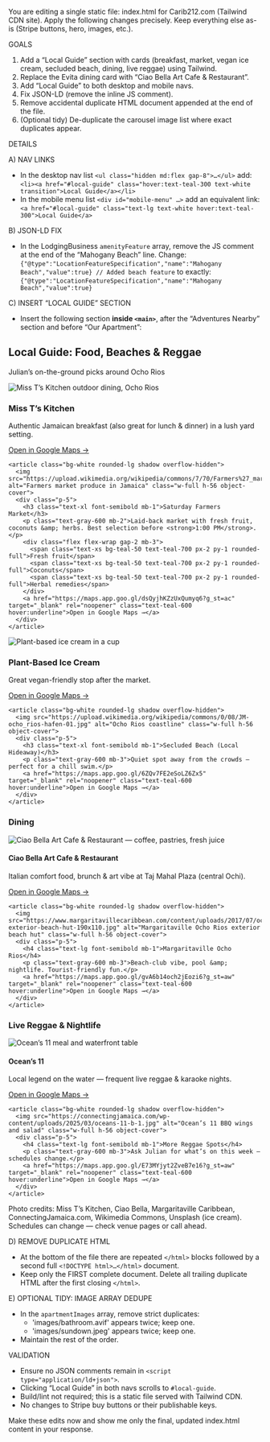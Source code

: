 You are editing a single static file: index.html for Carib212.com (Tailwind CDN site).
Apply the following changes precisely. Keep everything else as-is (Stripe buttons, hero, images, etc.).

GOALS
1) Add a “Local Guide” section with cards (breakfast, market, vegan ice cream, secluded beach, dining, live reggae) using Tailwind.
2) Replace the Evita dining card with “Ciao Bella Art Cafe & Restaurant”.
3) Add “Local Guide” to both desktop and mobile navs.
4) Fix JSON-LD (remove the inline JS comment).
5) Remove accidental duplicate HTML document appended at the end of the file.
6) (Optional tidy) De-duplicate the carousel image list where exact duplicates appear.

DETAILS

A) NAV LINKS
- In the desktop nav list `<ul class="hidden md:flex gap-8">…</ul>` add:
  `<li><a href="#local-guide" class="hover:text-teal-300 text-white transition">Local Guide</a></li>`
- In the mobile menu list `<div id="mobile-menu" …>` add an equivalent link:
  `<a href="#local-guide" class="text-lg text-white hover:text-teal-300">Local Guide</a>`

B) JSON-LD FIX
- In the LodgingBusiness `amenityFeature` array, remove the JS comment at the end of the “Mahogany Beach” line. Change:
  `{"@type":"LocationFeatureSpecification","name":"Mahogany Beach","value":true} // Added beach feature`
  to exactly:
  `{"@type":"LocationFeatureSpecification","name":"Mahogany Beach","value":true}`

C) INSERT “LOCAL GUIDE” SECTION
- Insert the following section **inside `<main>`**, after the “Adventures Nearby” section and before “Our Apartment”:

<section id="local-guide" class="my-12 px-8">
  <h2 class="text-3xl font-bold text-teal-500 mb-2 text-center">Local Guide: Food, Beaches & Reggae</h2>
  <p class="text-center text-gray-600 mb-8">Julian’s on-the-ground picks around Ocho Rios</p>

  <!-- Breakfast + Market -->
  <div class="grid grid-cols-1 md:grid-cols-2 gap-6 mb-8">
    <article class="bg-white rounded-lg shadow overflow-hidden">
      <img src="https://static.wixstatic.com/media/7a7eb7_e4e7cf12fc294645814494d4d4e45d14~mv2.jpg/v1/fill/w_800,h_533,al_c,q_80/Miss%20T%27s0173.jpg" alt="Miss T’s Kitchen outdoor dining, Ocho Rios" class="w-full h-56 object-cover">
      <div class="p-5">
        <h3 class="text-xl font-semibold mb-1">Miss T’s Kitchen</h3>
        <p class="text-gray-600 mb-3">Authentic Jamaican breakfast (also great for lunch &amp; dinner) in a lush yard setting.</p>
        <a href="https://maps.app.goo.gl/thSfXZENqYRfgYih6" target="_blank" rel="noopener" class="text-teal-600 hover:underline">Open in Google Maps →</a>
      </div>
    </article>

    <article class="bg-white rounded-lg shadow overflow-hidden">
      <img src="https://upload.wikimedia.org/wikipedia/commons/7/70/Farmers%27_market_in_Jamaica.jpg" alt="Farmers market produce in Jamaica" class="w-full h-56 object-cover">
      <div class="p-5">
        <h3 class="text-xl font-semibold mb-1">Saturday Farmers Market</h3>
        <p class="text-gray-600 mb-2">Laid-back market with fresh fruit, coconuts &amp; herbs. Best selection before <strong>1:00 PM</strong>.</p>
        <div class="flex flex-wrap gap-2 mb-3">
          <span class="text-xs bg-teal-50 text-teal-700 px-2 py-1 rounded-full">Fresh fruit</span>
          <span class="text-xs bg-teal-50 text-teal-700 px-2 py-1 rounded-full">Coconuts</span>
          <span class="text-xs bg-teal-50 text-teal-700 px-2 py-1 rounded-full">Herbal remedies</span>
        </div>
        <a href="https://maps.app.goo.gl/dsQyjhKZzUxQumyq6?g_st=ac" target="_blank" rel="noopener" class="text-teal-600 hover:underline">Open in Google Maps →</a>
      </div>
    </article>
  </div>

  <!-- Treats + Secluded Beach -->
  <div class="grid grid-cols-1 md:grid-cols-2 gap-6 mb-8">
    <article class="bg-white rounded-lg shadow overflow-hidden">
      <img src="https://images.unsplash.com/photo-1526318472351-c75fcf070305?q=80&amp;w=1200&amp;auto=format&amp;fit=crop" alt="Plant-based ice cream in a cup" class="w-full h-56 object-cover">
      <div class="p-5">
        <h3 class="text-xl font-semibold mb-1">Plant-Based Ice Cream</h3>
        <p class="text-gray-600 mb-3">Great vegan-friendly stop after the market.</p>
        <a href="https://maps.app.goo.gl/9CyaJK8yS277wjU38?g_st=aw" target="_blank" rel="noopener" class="text-teal-600 hover:underline">Open in Google Maps →</a>
      </div>
    </article>

    <article class="bg-white rounded-lg shadow overflow-hidden">
      <img src="https://upload.wikimedia.org/wikipedia/commons/0/08/JM-ocho_rios-hafen-01.jpg" alt="Ocho Rios coastline" class="w-full h-56 object-cover">
      <div class="p-5">
        <h3 class="text-xl font-semibold mb-1">Secluded Beach (Local Hideaway)</h3>
        <p class="text-gray-600 mb-3">Quiet spot away from the crowds — perfect for a chill swim.</p>
        <a href="https://maps.app.goo.gl/6ZQv7FE2eSoLZ6Zx5" target="_blank" rel="noopener" class="text-teal-600 hover:underline">Open in Google Maps →</a>
      </div>
    </article>
  </div>

  <!-- Dining -->
  <h3 class="text-2xl font-bold text-teal-500 mb-4">Dining</h3>
  <div class="grid grid-cols-1 md:grid-cols-2 gap-6 mb-8">
    <!-- Ciao Bella (replaces Evita) -->
    <article class="bg-white rounded-lg shadow overflow-hidden">
      <img src="https://www.italianfoodjm.com/web/image/1375-b8eab317/juc.webp"
           alt="Ciao Bella Art Cafe &amp; Restaurant — coffee, pastries, fresh juice"
           class="w-full h-56 object-cover">
      <div class="p-5">
        <h4 class="text-lg font-semibold mb-1">Ciao Bella Art Cafe &amp; Restaurant</h4>
        <p class="text-gray-600 mb-3">Italian comfort food, brunch &amp; art vibe at Taj Mahal Plaza (central Ochi).</p>
        <a href="https://www.google.com/maps/search/?api=1&amp;query=Ciao+Bella+Art+Cafe+%26+Restaurant+Ocho+Rios"
           target="_blank" rel="noopener" class="text-teal-600 hover:underline">
          Open in Google Maps →
        </a>
      </div>
    </article>

    <article class="bg-white rounded-lg shadow overflow-hidden">
      <img src="https://www.margaritavillecaribbean.com/content/uploads/2017/07/ocho-exterior-beach-hut-190x110.jpg" alt="Margaritaville Ocho Rios exterior beach hut" class="w-full h-56 object-cover">
      <div class="p-5">
        <h4 class="text-lg font-semibold mb-1">Margaritaville Ocho Rios</h4>
        <p class="text-gray-600 mb-3">Beach-club vibe, pool &amp; nightlife. Tourist-friendly fun.</p>
        <a href="https://maps.app.goo.gl/gvA6b14och2jEozi6?g_st=aw" target="_blank" rel="noopener" class="text-teal-600 hover:underline">Open in Google Maps →</a>
      </div>
    </article>
  </div>

  <!-- Live Reggae & Nightlife -->
  <h3 class="text-2xl font-bold text-teal-500 mb-4">Live Reggae &amp; Nightlife</h3>
  <div class="grid grid-cols-1 md:grid-cols-2 gap-6">
    <article class="bg-white rounded-lg shadow overflow-hidden">
      <img src="https://connectingjamaica.com/wp-content/uploads/2025/03/oceans-11-a.jpg" alt="Ocean’s 11 meal and waterfront table" class="w-full h-56 object-cover">
      <div class="p-5">
        <h4 class="text-lg font-semibold mb-1">Ocean’s 11</h4>
        <p class="text-gray-600 mb-3">Local legend on the water — frequent live reggae &amp; karaoke nights.</p>
        <a href="https://maps.app.goo.gl/E73MYjyt2ZveB7e16?g_st=aw" target="_blank" rel="noopener" class="text-teal-600 hover:underline">Open in Google Maps →</a>
      </div>
    </article>

    <article class="bg-white rounded-lg shadow overflow-hidden">
      <img src="https://connectingjamaica.com/wp-content/uploads/2025/03/oceans-11-b-1.jpg" alt="Ocean’s 11 BBQ wings and salad" class="w-full h-56 object-cover">
      <div class="p-5">
        <h4 class="text-lg font-semibold mb-1">More Reggae Spots</h4>
        <p class="text-gray-600 mb-3">Ask Julian for what’s on this week — schedules change.</p>
        <a href="https://maps.app.goo.gl/E73MYjyt2ZveB7e16?g_st=aw" target="_blank" rel="noopener" class="text-teal-600 hover:underline">Open in Google Maps →</a>
      </div>
    </article>
  </div>

  <p class="text-xs text-gray-500 mt-6 text-center">
    Photo credits: Miss T’s Kitchen, Ciao Bella, Margaritaville Caribbean, ConnectingJamaica.com, Wikimedia Commons, Unsplash (ice cream).
    Schedules can change — check venue pages or call ahead.
  </p>
</section>

D) REMOVE DUPLICATE HTML
- At the bottom of the file there are repeated `</html>` blocks followed by a second full `<!DOCTYPE html>…</html>` document.
- Keep only the FIRST complete document. Delete all trailing duplicate HTML after the first closing `</html>`.

E) OPTIONAL TIDY: IMAGE ARRAY DEDUPE
- In the `apartmentImages` array, remove strict duplicates:
  - 'images/bathroom.avif' appears twice; keep one.
  - 'images/sundown.jpeg' appears twice; keep one.
- Maintain the rest of the order.

VALIDATION
- Ensure no JSON comments remain in `<script type="application/ld+json">`.
- Clicking “Local Guide” in both navs scrolls to `#local-guide`.
- Build/lint not required; this is a static file served with Tailwind CDN.
- No changes to Stripe buy buttons or their publishable keys.

Make these edits now and show me only the final, updated index.html content in your response.
